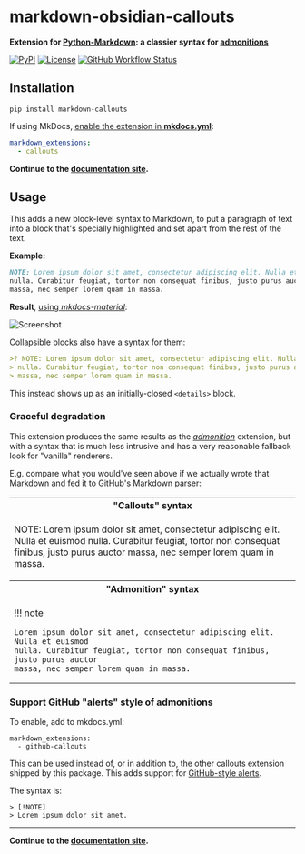 # markdown-obsidian-callouts

**Extension for [Python-Markdown][]: a classier syntax for [admonitions](https://squidfunk.github.io/mkdocs-material/reference/admonitions/#usage)**

[![PyPI](https://img.shields.io/pypi/v/markdown-callouts)](https://pypi.org/project/markdown-callouts/)
[![License](https://img.shields.io/github/license/oprypin/markdown-callouts)](https://github.com/oprypin/markdown-callouts/blob/master/LICENSE.md)
[![GitHub Workflow Status](https://img.shields.io/github/actions/workflow/status/oprypin/markdown-callouts/ci.yml.svg)](https://github.com/oprypin/markdown-callouts/actions?query=event%3Apush+branch%3Amaster)

[python-markdown]: https://python-markdown.github.io/
[admonition]: https://python-markdown.github.io/extensions/admonition/
[mkdocs]: https://www.mkdocs.org/
[documentation site]: https://oprypin.github.io/markdown-callouts/

## Installation

```shell
pip install markdown-callouts
```

If using MkDocs, [enable the extension in **mkdocs.yml**](https://www.mkdocs.org/user-guide/configuration/#markdown_extensions):

```yaml
markdown_extensions:
  - callouts
```

**Continue to the [documentation site][].**

## Usage

This adds a new block-level syntax to Markdown, to put a paragraph of text into a block that's specially highlighted and set apart from the rest of the text.

**Example:**

```markdown
NOTE: Lorem ipsum dolor sit amet, consectetur adipiscing elit. Nulla et euismod
nulla. Curabitur feugiat, tortor non consequat finibus, justo purus auctor
massa, nec semper lorem quam in massa.
```

**Result**, [using *mkdocs-material*](https://squidfunk.github.io/mkdocs-material/reference/admonitions/#usage):

![Screenshot](https://user-images.githubusercontent.com/371383/119063216-dc001700-b9d8-11eb-8092-763e5d02d9f4.png)

Collapsible blocks also have a syntax for them:

```markdown
>? NOTE: Lorem ipsum dolor sit amet, consectetur adipiscing elit. Nulla et euismod
> nulla. Curabitur feugiat, tortor non consequat finibus, justo purus auctor
> massa, nec semper lorem quam in massa.
```

This instead shows up as an initially-closed `<details>` block.

### Graceful degradation

This extension produces the same results as the *[admonition][]* extension, but with a syntax that is much less intrusive and has a very reasonable fallback look for "vanilla" renderers.

E.g. compare what you would've seen above if we actually wrote that Markdown and fed it to GitHub's Markdown parser:

<table markdown="1">
<tr><th>"Callouts" syntax</th></tr>
<tr><td>

NOTE: Lorem ipsum dolor sit amet, consectetur adipiscing elit. Nulla et euismod
nulla. Curabitur feugiat, tortor non consequat finibus, justo purus auctor
massa, nec semper lorem quam in massa.

</td></tr>
<tr><th>"Admonition" syntax</th></tr>
<tr><td>

!!! note

    Lorem ipsum dolor sit amet, consectetur adipiscing elit. Nulla et euismod
    nulla. Curabitur feugiat, tortor non consequat finibus, justo purus auctor
    massa, nec semper lorem quam in massa.

</td></tr>
</table>

### Support GitHub "alerts" style of admonitions

To enable, add to mkdocs.yml:
```
markdown_extensions:
  - github-callouts
```
This can be used instead of, or in addition to, the other callouts extension shipped by this package. This adds support for [GitHub-style alerts](https://docs.github.com/en/get-started/writing-on-github/getting-started-with-writing-and-formatting-on-github/basic-writing-and-formatting-syntax#alerts).

The syntax is:
```
> [!NOTE]
> Lorem ipsum dolor sit amet.
```

---

**Continue to the [documentation site][].**
